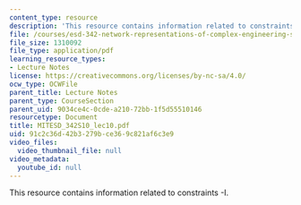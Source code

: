 ```yaml
---
content_type: resource
description: 'This resource contains information related to constraints -I. '
file: /courses/esd-342-network-representations-of-complex-engineering-systems-spring-2010/91c2c36d42b3279bce369c821af6c3e9_MITESD_342S10_lec10.pdf
file_size: 1310092
file_type: application/pdf
learning_resource_types:
- Lecture Notes
license: https://creativecommons.org/licenses/by-nc-sa/4.0/
ocw_type: OCWFile
parent_title: Lecture Notes
parent_type: CourseSection
parent_uid: 9034ce4c-0cde-a210-72bb-1f5d55510146
resourcetype: Document
title: MITESD_342S10_lec10.pdf
uid: 91c2c36d-42b3-279b-ce36-9c821af6c3e9
video_files:
  video_thumbnail_file: null
video_metadata:
  youtube_id: null
---
```

This resource contains information related to constraints -I. 